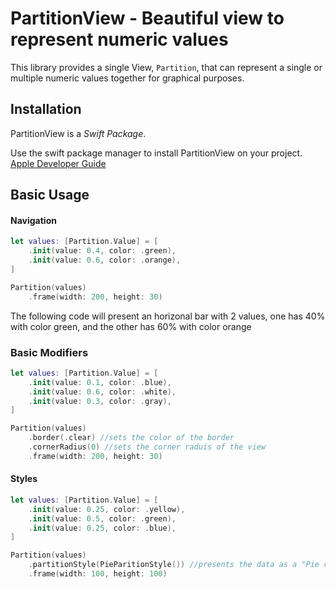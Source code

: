 # PartitionView - Beautiful view to represent numeric values

This library provides a single View, `Partition`, that can represent a single or multiple numeric values together for graphical purposes. 

## Installation
PartitionView is a *Swift Package*. 

Use the swift package manager to install PartitionView on your project. [Apple Developer Guide](https://developer.apple.com/documentation/xcode/adding_package_dependencies_to_your_app)

## Basic Usage 

#### Navigation
```swift
let values: [Partition.Value] = [
	.init(value: 0.4, color: .green),
	.init(value: 0.6, color: .orange),
]

Partition(values)
	.frame(width: 200, height: 30)
```
The following code will present an horizonal bar with 2 values, one has 40% with color green, and the other has 60% with color orange 


### Basic Modifiers
```swift
let values: [Partition.Value] = [
	.init(value: 0.1, color: .blue),
	.init(value: 0.6, color: .white),
	.init(value: 0.3, color: .gray),
]

Partition(values)
	.border(.clear) //sets the color of the border
	.cornerRadius(0) //sets the corner raduis of the view
	.frame(width: 200, height: 30)
```

#### Styles
```swift
let values: [Partition.Value] = [
	.init(value: 0.25, color: .yellow),
	.init(value: 0.5, color: .green),
	.init(value: 0.25, color: .blue),
]

Partition(values)
	.partitionStyle(PieParitionStyle()) //presents the data as a "Pie chart"
	.frame(width: 100, height: 100)
```
